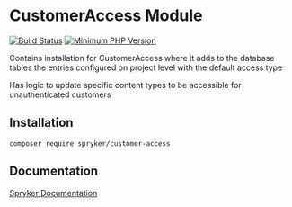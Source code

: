 # CustomerAccess Module
[![Build Status](https://travis-ci.org/spryker/customer-access.svg)](https://travis-ci.org/spryker/customer-access)
[![Minimum PHP Version](https://img.shields.io/badge/php-%3E%3D%207.3-8892BF.svg)](https://php.net/)

Contains installation for CustomerAccess where it adds to the database tables the entries configured on project level with the default access type

Has logic to update specific content types to be accessible for unauthenticated customers

## Installation

```
composer require spryker/customer-access
```

## Documentation

[Spryker Documentation](https://academy.spryker.com/developing_with_spryker/module_guide/modules.html)
